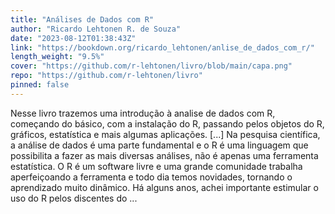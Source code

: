 ```yaml
---
title: "Análises de Dados com R"
author: "Ricardo Lehtonen R. de Souza"
date: "2023-08-12T01:38:43Z"
link: "https://bookdown.org/ricardo_lehtonen/anlise_de_dados_com_r/"
length_weight: "9.5%"
cover: "https://github.com/r-lehtonen/livro/blob/main/capa.png"
repo: "https://github.com/r-lehtonen/livro"
pinned: false
---
```


Nesse livro trazemos uma introdução à analise de dados com R, começando do básico, com a instalação do R, passando pelos objetos do R, gráficos, estatística e mais algumas aplicações. [...] Na pesquisa científica, a análise de dados é uma parte fundamental e o R é uma linguagem que possibilita a fazer as mais diversas análises, não é apenas uma ferramenta estatística. O R é um software livre e uma grande comunidade trabalha aperfeiçoando a ferramenta e todo dia temos novidades, tornando o aprendizado muito dinâmico. Há alguns anos, achei importante estimular o uso do R pelos discentes do ...
